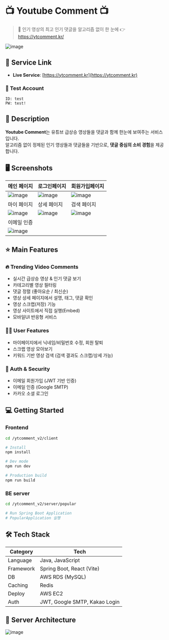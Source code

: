 
# 📺 Youtube Comment 📺

> 🎯 인기 영상의 최고 인기 댓글을 알고리즘 없이 한 눈에 👉 https://ytcomment.kr/

![image](https://github.com/user-attachments/assets/053ff231-e756-4797-9291-df8eba35a9df)

## 🔗 Service Link

- **Live Service**: [https://ytcomment.kr](https://ytcomment.kr)
### 🧪 Test Account
```
ID: test
PW: test!
```

## 📖 Description

**Youtube Comment**는 유튜브 급상승 영상들을 댓글과 함께 한눈에 보여주는 서비스입니다.  
알고리즘 없이 정제된 인기 영상들과 댓글들을 기반으로, **댓글 중심의 소비 경험**을 제공합니다.

## 🖥 Screenshots
|메인 페이지|로그인페이지|회원가입페이지|
|-|-|-|
|![image](https://github.com/user-attachments/assets/2fde38a0-63d9-4097-84a3-a9079d818ca3)|![image](https://github.com/user-attachments/assets/6e87a9c1-5280-460c-a6ef-a9cf214d1bd6)|![image](https://github.com/user-attachments/assets/9cc55ec2-d952-4f7e-95db-99683b81f049)|
|마이 페이지|상세 페이지|검색 페이지|
|![image](https://github.com/user-attachments/assets/4a4e9785-3cb9-4783-adf8-51a7a1df5ee2)|![image](https://github.com/user-attachments/assets/d9945827-c58a-4146-ab60-4bd1158eb214)|![image](https://github.com/user-attachments/assets/0a07fd34-46a5-4a03-882c-ae95f727f508)|
|이메일 인증|||
|![image](https://github.com/user-attachments/assets/65ef761b-da58-43fb-a162-07ce118c3230)|||



## ⭐ Main Features

### 🔥 Trending Video Comments
- 실시간 급상승 영상 & 인기 댓글 보기
- 카테고리별 영상 필터링
- 댓글 정렬 (좋아요순 / 최신순)
- 영상 상세 페이지에서 설명, 태그, 댓글 확인
- 영상 스크랩(저장) 기능
- 영상 사이트에서 직접 실행(Embed)
- 모바일UI 반응형 서비스
  
### 🧑‍💼 User Features
- 마이페이지에서 닉네임/비밀번호 수정, 회원 탈퇴
- 스크랩 영상 모아보기
- 키워드 기반 영상 검색 (검색 결과도 스크랩/상세 가능)

### 🔐 Auth & Security
- 이메일 회원가입 (JWT 기반 인증)
- 이메일 인증 (Google SMTP)
- 카카오 소셜 로그인


## 💻 Getting Started

### Frontend

```bash
cd /ytcomment_v2/client

# Install
npm install

# Dev mode
npm run dev

# Production build
npm run build
```

### BE server
```bash
cd /ytcomment_v2/server/popular

# Run Spring Boot Application
# PopularApplication 실행
```

## 🛠 Tech Stack

| Category  | Tech                              |
|-----------|-----------------------------------|
| Language  | Java, JavaScript                  |
| Framework | Spring Boot, React (Vite)         |
| DB        | AWS RDS (MySQL)                   |
| Caching   | Redis                              |
| Deploy    | AWS EC2                           |
| Auth      | JWT, Google SMTP, Kakao Login     |


## 🔨 Server Architecture
![image](https://github.com/user-attachments/assets/c6a3dd81-1386-4dd5-b8a3-e24f10c4fa82)
